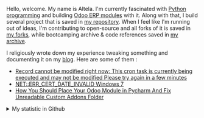 Hello, welcome. My name is Altela. I'm currently fascinated with [Python programming](https://github.com/python) and building [Odoo ERP modules](https://apps.odoo.com/apps/browse?repo_maintainer_id=276647) with it. Along with that, I build several project that is saved in [my repository](https://github.com/altela?tab=repositories). When I feel like I'm running out of ideas, I'm contributing to open-source and all forks of it is saved in [my forks](https://github.com/altela-forks), while bootcamping archive & code references saved in [my archive](https://github.com/altela-references).


I religiously wrote down my experience tweaking something and documenting it on my [blog](https://www.projectflakes.com). Here are some of them :
<!-- BLOG-POST-LIST:START -->
- [Record cannot be modified right now: This cron task is currently being executed and may not be modified Please try again in a few minutes](https://www.projectflakes.com/2022/03/record-cannot-be-modified-right-now.html)
- [NET::ERR_CERT_DATE_INVALID Windows 7](https://www.projectflakes.com/2022/03/neterrcertdateinvalid-windows-7.html)
- [How You Should Place Your Odoo Module in Pycharm And Fix Unreadable Custom Addons Folder](https://www.projectflakes.com/2022/03/how-you-should-place-your-odoo-module.html)
<!-- BLOG-POST-LIST:END -->


<details>
    <summary>My statistic in Github</summary>
<div>

<img height="154" src="https://github-readme-stats.vercel.app/api?username=altela&count_private=true&theme=github_dark&hide_border=true&show_icons=true&include_all_commits=true&hide_rank=false&custom_title=Activity%20On%20GitHub" />
  
<img height="154" src="https://github-readme-stats.vercel.app/api/top-langs/?username=altela&layout=compact&theme=github_dark&&langs_count=10&hide_border=true&custom_title=Repository's%20Composition%20Languages" />
</div>
    
<!--START_SECTION:waka-->

```text
Markdown         4 hrs 17 mins   ██████████████████░░░░░░░   71.53 %
XML              1 hr 31 mins    ██████▒░░░░░░░░░░░░░░░░░░   25.43 %
PHP              9 mins          ▓░░░░░░░░░░░░░░░░░░░░░░░░   02.66 %
GitIgnore file   0 secs          ░░░░░░░░░░░░░░░░░░░░░░░░░   00.22 %
AUTO_DETECTED    0 secs          ░░░░░░░░░░░░░░░░░░░░░░░░░   00.11 %
Other            0 secs          ░░░░░░░░░░░░░░░░░░░░░░░░░   00.05 %
```

<!--END_SECTION:waka-->

</details>

<!-- Waka documentation : https://medium.com/@JakenH/show-off-your-coding-stats-on-your-github-profile-using-wakatime-ce3ceb1063b5 -->
